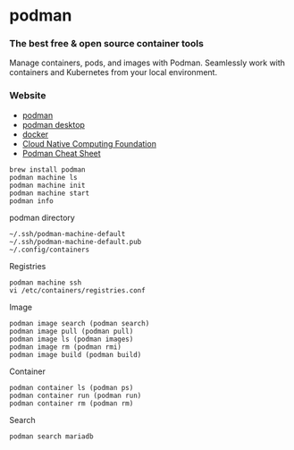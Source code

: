 # podman
### The best free & open source container tools
Manage containers, pods, and images with Podman. Seamlessly work with containers and Kubernetes from your local environment.

### Website
* [podman](https://podman.io)
* [podman desktop](https://podman-desktop.io)
* [docker](https://www.docker.com)
* [Cloud Native Computing Foundation](https://www.cncf.io)
* [Podman Cheat Sheet](https://developers.redhat.com/cheat-sheets/podman-cheat-sheet)

```
brew install podman
podman machine ls
podman machine init
podman machine start
podman info
```
podman directory
```
~/.ssh/podman-machine-default
~/.ssh/podman-machine-default.pub
~/.config/containers
```

Registries
```
podman machine ssh
vi /etc/containers/registries.conf
```

Image
```
podman image search (podman search)
podman image pull (podman pull)
podman image ls (podman images)
podman image rm (podman rmi)
podman image build (podman build)
```

Container
```
podman container ls (podman ps)
podman container run (podman run)
podman container rm (podman rm)
```

Search
```
podman search mariadb
```
